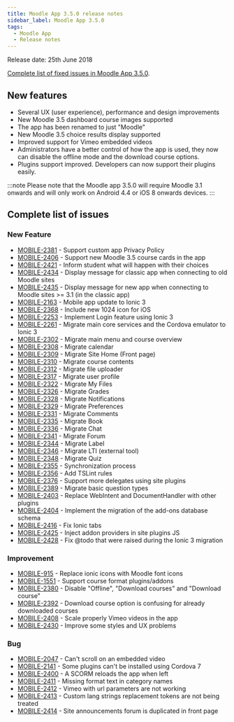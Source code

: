 ```yaml
---
title: Moodle App 3.5.0 release notes
sidebar_label: Moodle App 3.5.0
tags:
  - Moodle App
  - Release notes
---
```


Release date: 25th June 2018

[Complete list of fixed issues in Moodle App 3.5.0](http://moodle.atlassian.net/secure/IssueNavigator!executeAdvanced.jspa?jqlQuery=project+%3D+mobile+and+resolution+%3D+fixed+AND+fixVersion+in+%28%223.5.0%22%29).

## New features

- Several UX (user experience), performance and design improvements
- New Moodle 3.5 dashboard course images supported
- The app has been renamed to just "Moodle"
- New Moodle 3.5 choice results display supported
- Improved support for Vimeo embedded videos
- Administrators have a better control of how the app is used, they now can disable the offline mode and the download course options.
- Plugins support improved. Developers can now support their plugins easily.

:::note
Please note that the Moodle app 3.5.0 will require Moodle 3.1 onwards and will only work on Android 4.4 or iOS 8 onwards devices.
:::

## Complete list of issues

### New Feature

- [MOBILE-2381](https://moodle.atlassian.net/browse/MOBILE-2381) - Support custom app Privacy Policy
- [MOBILE-2406](https://moodle.atlassian.net/browse/MOBILE-2406) - Support new Moodle 3.5 course cards in the app
- [MOBILE-2421](https://moodle.atlassian.net/browse/MOBILE-2421) - Inform student what will happen with their choices
- [MOBILE-2434](https://moodle.atlassian.net/browse/MOBILE-2434) - Display message for classic app when connecting to old Moodle sites
- [MOBILE-2435](https://moodle.atlassian.net/browse/MOBILE-2435) - Display message for new app when connecting to Moodle sites >= 3.1 (in the classic app)
- [MOBILE-2163](https://moodle.atlassian.net/browse/MOBILE-2163) - Mobile app update to Ionic 3
- [MOBILE-2368](https://moodle.atlassian.net/browse/MOBILE-2368) - Include new 1024 icon for iOS
- [MOBILE-2253](https://moodle.atlassian.net/browse/MOBILE-2253) - Implement Login feature using Ionic 3
- [MOBILE-2261](https://moodle.atlassian.net/browse/MOBILE-2261) - Migrate main core services and the Cordova emulator to Ionic 3
- [MOBILE-2302](https://moodle.atlassian.net/browse/MOBILE-2302) - Migrate main menu and course overview
- [MOBILE-2308](https://moodle.atlassian.net/browse/MOBILE-2308) - Migrate calendar
- [MOBILE-2309](https://moodle.atlassian.net/browse/MOBILE-2309) - Migrate Site Home (Front page)
- [MOBILE-2310](https://moodle.atlassian.net/browse/MOBILE-2310) - Migrate course contents
- [MOBILE-2312](https://moodle.atlassian.net/browse/MOBILE-2312) - Migrate file uploader
- [MOBILE-2317](https://moodle.atlassian.net/browse/MOBILE-2317) - Migrate user profile
- [MOBILE-2322](https://moodle.atlassian.net/browse/MOBILE-2322) - Migrate My Files
- [MOBILE-2326](https://moodle.atlassian.net/browse/MOBILE-2326) - Migrate Grades
- [MOBILE-2328](https://moodle.atlassian.net/browse/MOBILE-2328) - Migrate Notifications
- [MOBILE-2329](https://moodle.atlassian.net/browse/MOBILE-2329) - Migrate Preferences
- [MOBILE-2331](https://moodle.atlassian.net/browse/MOBILE-2331) - Migrate Comments
- [MOBILE-2335](https://moodle.atlassian.net/browse/MOBILE-2335) - Migrate Book
- [MOBILE-2336](https://moodle.atlassian.net/browse/MOBILE-2336) - Migrate Chat
- [MOBILE-2341](https://moodle.atlassian.net/browse/MOBILE-2341) - Migrate Forum
- [MOBILE-2344](https://moodle.atlassian.net/browse/MOBILE-2344) - Migrate Label
- [MOBILE-2346](https://moodle.atlassian.net/browse/MOBILE-2346) - Migrate LTI (external tool)
- [MOBILE-2348](https://moodle.atlassian.net/browse/MOBILE-2348) - Migrate Quiz
- [MOBILE-2355](https://moodle.atlassian.net/browse/MOBILE-2355) - Synchronization process
- [MOBILE-2356](https://moodle.atlassian.net/browse/MOBILE-2356) - Add TSLint rules
- [MOBILE-2376](https://moodle.atlassian.net/browse/MOBILE-2376) - Support more delegates using site plugins
- [MOBILE-2389](https://moodle.atlassian.net/browse/MOBILE-2389) - Migrate basic question types
- [MOBILE-2403](https://moodle.atlassian.net/browse/MOBILE-2403) - Replace WebIntent and DocumentHandler with other plugins
- [MOBILE-2404](https://moodle.atlassian.net/browse/MOBILE-2404) - Implement the migration of the add-ons database schema
- [MOBILE-2416](https://moodle.atlassian.net/browse/MOBILE-2416) - Fix Ionic tabs
- [MOBILE-2425](https://moodle.atlassian.net/browse/MOBILE-2425) - Inject addon providers in site plugins JS
- [MOBILE-2428](https://moodle.atlassian.net/browse/MOBILE-2428) - Fix @todo that were raised during the Ionic 3 migration

### Improvement

- [MOBILE-915](https://moodle.atlassian.net/browse/MOBILE-915) - Replace ionic icons with Moodle font icons
- [MOBILE-1551](https://moodle.atlassian.net/browse/MOBILE-1551) - Support course format plugins/addons
- [MOBILE-2380](https://moodle.atlassian.net/browse/MOBILE-2380) - Disable "Offline", "Download courses" and "Download course"
- [MOBILE-2392](https://moodle.atlassian.net/browse/MOBILE-2392) - Download course option is confusing for already downloaded courses
- [MOBILE-2408](https://moodle.atlassian.net/browse/MOBILE-2408) - Scale properly Vimeo videos in the app
- [MOBILE-2430](https://moodle.atlassian.net/browse/MOBILE-2430) - Improve some styles and UX problems

### Bug

- [MOBILE-2047](https://moodle.atlassian.net/browse/MOBILE-2047) - Can't scroll on an embedded video
- [MOBILE-2141](https://moodle.atlassian.net/browse/MOBILE-2141) - Some plugins can't be installed using Cordova 7
- [MOBILE-2400](https://moodle.atlassian.net/browse/MOBILE-2400) - A SCORM reloads the app when left
- [MOBILE-2411](https://moodle.atlassian.net/browse/MOBILE-2411) - Missing format text in category names
- [MOBILE-2412](https://moodle.atlassian.net/browse/MOBILE-2412) - Vimeo with url parameters are not working
- [MOBILE-2413](https://moodle.atlassian.net/browse/MOBILE-2413) - Custom lang strings replacement tokens are not being treated
- [MOBILE-2414](https://moodle.atlassian.net/browse/MOBILE-2414) - Site announcements forum is duplicated in front page
